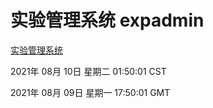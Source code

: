 # 实验管理系统 expadmin
[实验管理系统](http://111.175.122.5:56808/expadmin-782313d2-e1b1-4ea7-932e-3a55e6a1a4d0/)

2021年 08月 10日 星期二 01:50:01 CST

2021年 08月 09日 星期一 17:50:01 GMT
